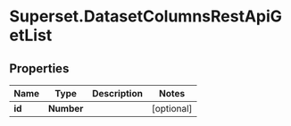 # Superset.DatasetColumnsRestApiGetList

## Properties
Name | Type | Description | Notes
------------ | ------------- | ------------- | -------------
**id** | **Number** |  | [optional] 
